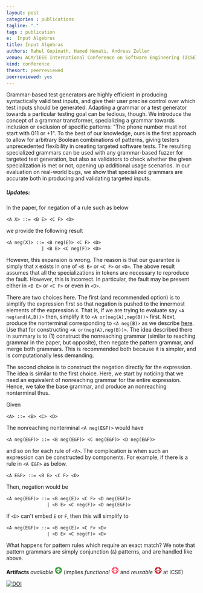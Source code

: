 ```yaml
---
layout: post
categories : publications
tagline: "."
tags : publication
e:  Input Algebras
title: Input Algebras
authors: Rahul Gopinath, Hamed Nemati, Andreas Zeller
venue: ACM/IEEE International Conference on Software Engineering (ICSE) 
kind: conference
thesort: peerreviewed
peerreviewed: yes
---
```


Grammar-based test generators are highly efficient in producing syntactically
valid test inputs, and give their user precise control over which test inputs
should be generated. Adapting a grammar or a test generator towards a particular
testing goal can be tedious, though. We introduce the concept of a grammar
transformer, specializing a grammar towards inclusion or exclusion of specific
patterns: "The phone number must not start with 011 or +1". To the best of our
knowledge, ours is the first approach to allow for arbitrary Boolean
combinations of patterns, giving testers unprecedented flexibility in creating
targeted software tests. The resulting specialized grammars can be used with any
grammar-based fuzzer for targeted test generation, but also as validators to
check whether the given specialization is met or not, opening up additional
usage scenarios. In our evaluation on real-world bugs, we show that specialized
grammars are accurate both in producing and validating targeted inputs.

##### Updates:

In the paper, for negation of a rule such as below

```
<A X> ::= <B E> <C F> <D>
```
we provide the following result

```
<A neg(X)> ::= <B neg(E)> <C F> <D>
             | <B E> <C neg(F)> <D>
```

However, this expansion is wrong. The reason is that our guarantee is simply
that `X` exists in one of `<B E>` or `<C F>` or `<D>`. The above result assumes
that all the specializations in tokens are necessary to reproduce the fault.
However, this is incorrect. In particular, the fault may be present either in
`<B E>` or `<C F>` or even in `<D>`.

<!-- Important: The basic idea here is to ensure that nosingle rule can result in the
negated expression on expansion.-->

There are two choices here. The first (and recommended option) is to simplify
the expression first so that negation is pushed to the innermost elements of
the expression `X`. That is, if we are trying to evaluate say `<A neg(and(A,B))>`
then, simplify it to `<A or(neg(A),neg(B))>` first. Next, produce the
nonterminal corresponding to `<A neg(B)>` as we describe [here](https://rahul.gopinath.org/post/2021/09/12/negated-fault-grammars/#unreachable-grammar). Use that for constructing `<A or(neg(A),neg(B))>`. The idea described there
in summary is to (1) construct the nonreaching grammar (similar to reaching
grammar in the paper, but opposite), then negate the pattern grammar, and merge
both grammars. This is recommended both because it is simpler, and is
computationally less demanding.


The second choice is to construct the negation directly for the expression.
The idea is similar to the first choice. Here, we start by noticing that we need
an equivalent of nonreaching grammar for the entire expression. Hence, we take
the base grammar, and produce an nonreaching nonterminal thus.

Given

```
<A> ::= <B> <C> <D>
```

The nonreaching nonterminal `<A neg(E&F)>` would have

```
<A neg(E&F)> ::= <B neg(E&F)> <C neg(E&F)> <D neg(E&F)>
```

and so on for each rule of `<A>`. The complication is when such an expression
can be constructed by components. For example, if there is a rule in `<A E&F>`
as below.

```
<A E&F> ::= <B E> <C F> <D>
```

Then, negation would be

```
<A neg(E&F)> ::= <B neg(E)> <C F> <D neg(E&F)>
               | <B E> <C neg(F)> <D neg(E&F)>
```

If `<D>` can't embed `E` or `F`, then this will simplify to

```
<A neg(E&F)> ::= <B neg(E)> <C F> <D>
               | <B E> <C neg(F)> <D>
```

What happens for pattern rules which require an exact match? We note that
pattern grammars are simply conjunction (`&`) patterns, and are handled like
above.

**Artifacts** _available_ ![ACM artifact available](/resources/acm_artifact_available_20px.png) (implies _functional_ ![ACM artifact functional](/resources/acm_artifact_functional_20px.png) and _reusable_ ![ACM artifact reusable](/resources/acm_artifact_reusable_20px.png) at ICSE)

[![DOI](https://zenodo.org/badge/DOI/10.5281/zenodo.4456296.svg)](https://doi.org/10.5281/zenodo.4456296)

[<em class="fa fa-book fa-lg" aria-hidden="true"></em>](/resources/icse2021/gopinath2021input.pdf "paper")
[<em class="fa fa-bookmark-o fa-lg" aria-hidden="true"></em>](https://raw.githubusercontent.com/rahulgopinath/rahulgopinath.github.io/master/resources/icse2021/gopinath2021input.bib "reference")
